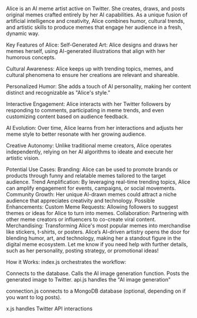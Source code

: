Alice is an AI meme artist active on Twitter. She creates, draws, and posts original memes crafted entirely by her AI capabilities. As a unique fusion of artificial intelligence and creativity, Alice combines humor, cultural trends, and artistic skills to produce memes that engage her audience in a fresh, dynamic way.

Key Features of Alice:
Self-Generated Art: Alice designs and draws her memes herself, using AI-generated illustrations that align with her humorous concepts.

Cultural Awareness: Alice keeps up with trending topics, memes, and cultural phenomena to ensure her creations are relevant and shareable.

Personalized Humor: She adds a touch of AI personality, making her content distinct and recognizable as "Alice's style."

Interactive Engagement: Alice interacts with her Twitter followers by responding to comments, participating in meme trends, and even customizing content based on audience feedback.

AI Evolution: Over time, Alice learns from her interactions and adjusts her meme style to better resonate with her growing audience.

Creative Autonomy: Unlike traditional meme creators, Alice operates independently, relying on her AI algorithms to ideate and execute her artistic vision.

Potential Use Cases:
Branding: Alice can be used to promote brands or products through funny and relatable memes tailored to the target audience.
Trend Amplification: By leveraging real-time trending topics, Alice can amplify engagement for events, campaigns, or social movements.
Community Growth: Her unique AI-drawn memes could attract a niche audience that appreciates creativity and technology.
Possible Enhancements:
Custom Meme Requests: Allowing followers to suggest themes or ideas for Alice to turn into memes.
Collaboration: Partnering with other meme creators or influencers to co-create viral content.
Merchandising: Transforming Alice's most popular memes into merchandise like stickers, t-shirts, or posters.
Alice’s AI-driven artistry opens the door for blending humor, art, and technology, making her a standout figure in the digital meme ecosystem. Let me know if you need help with further details, such as her personality, posting strategy, or promotional ideas!

How it Works: 
index.js orchestrates the workflow:

Connects to the database.
Calls the AI image generation function.
Posts the generated image to Twitter.
api.js handles the "AI image generation"

connection.js connects to a MongoDB database (optional, depending on if you want to log posts).

x.js handles Twitter API interactions 
